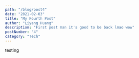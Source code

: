 ```yaml
---
path: "/blog/post4"
date: "2021-02-03"
title: "My Fourth Post"
author: "Liyang Huang"
description: "First post man it's good to be back lmao wow"
postNumber: "4"
category: "Tech"
---
```


testing